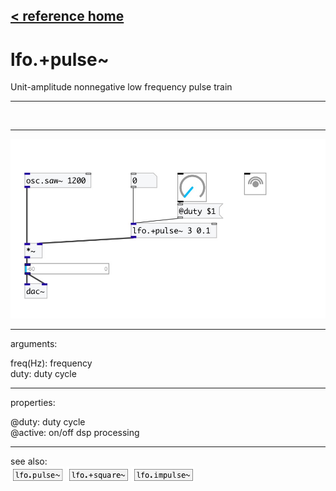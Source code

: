 [< reference home](index.html)
---

# lfo.+pulse~


Unit-amplitude nonnegative low frequency pulse train

---

<br>


---


![example](examples/lfo.+pulse~-example.jpg)

---
arguments:

freq(Hz): frequency<br>
duty: duty cycle<br>

---
properties:

@duty: duty
            cycle<br>
@active: on/off dsp
            processing<br>

---
see also:<br>
[![lfo.pulse~](img/object_lfo.pulse~.png)](lfo.pulse~.html)
[![lfo.+square~](img/object_lfo.+square~.png)](lfo.+square~.html)
[![lfo.impulse~](img/object_lfo.impulse~.png)](lfo.impulse~.html)
